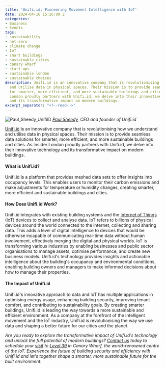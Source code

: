 ```yaml
---
title: 'Unifi.id: Pioneering Movement Intelligence with IoT'
date: 2024-04-16 15:26:00 Z
categories:
- Business
- Events
tags:
- sustainability
- net-zero
- climate change
- IoT
- smart buildings
- sustainable cities
- canary wharf
- start-ups
- sustainable london
- sustainable choices
description: Unifi.id is an innovative company that is revolutionising how we understand
  and utilise data in physical spaces. Their mission is to provide seamless data solutions
  for smarter, more efficient, and more sustainable buildings and cities.  As Insider
  London proudly partners with Unifi.id, we delve into their innovative technology
  and its transformative impact on modern buildings.
excerpt_separator: "<!--read-->"
---
```


![Paul_Sheedy_UnifiID](/uploads/_20240416_071425~2.JPG)
*[Paul Sheedy](https://www.linkedin.com/in/paul-sheedy-2786863), CEO and founder of Unifi.id*

[Unifi.id](https://www.unifi.id/en/welcome-2/) is an innovative company that is revolutionising how we understand and utilise data in physical spaces. Their mission is to provide seamless data solutions for smarter, more efficient, and more sustainable buildings and cities.  As Insider London proudly partners with Unifi.id, we delve into their innovative technology and its transformative impact on modern buildings.

<!--read-->

#### What is Unifi.id?

Unifi.id is a platform that provides meshed data sets to offer insights into occupancy levels. This enables users to monitor their carbon emissions and make adjustments for temperature or humidity changes, creating smarter, more efficient and sustainable buildings and cities.

#### How Does Unifi.id Work?

Unifi.id integrates with existing building systems and the [Internet of Things ](https://www.wired.com/story/internet-of-things-what-is-explained-iot/)(IoT) devices to collect and analyse data. IoT refers to billions of physical devices around the world connected to the internet, collecting and sharing data. This adds a level of digital intelligence to devices that would be otherwise incapable of communicating real-time data without human involvement, effectively merging the digital and physical worlds. IoT is transforming various industries by enabling businesses and public sector organisations to manage assets, optimise performance, and create new business models. Unifi.id's technology provides insights and actionable intelligence about the building's occupancy and environmental conditions, enabling building owners and managers to make informed decisions about how to manage their properties.

#### The Impact of Unifi.id

Unifi.id's innovative approach to data and IoT has multiple applications in optimising energy usage, enhancing building security, improving tenant comfort, and contributing to sustainability goals. By creating smarter buildings, Unifi.id is leading the way towards a more sustainable and efficient environment. As a company at the forefront of the intelligent movement and the IoT industry, Unifi.id is revolutionising the way we use data and shaping a better future for our cities and the planet.

*Are you ready to explore the transformative impact of Unifi.id's technology and unlock the full potential of modern buildings? [Contact us](mailto:contact@insiderlondon.com) today to schedule your [visit](https://www.insiderlondon.com/london/company-visits/) to [Level 39](https://level39.co/) in Canary Wharf, the world-renowned centre of the IoT. Experience the future of building security and efficiency with Unifi.id and let's together shape a smarter, more sustainable future for the built environment.*
